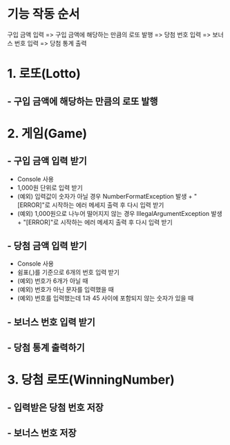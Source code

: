 # 기능 작동 순서
구입 금액 입력 => 구입 금액에 해당하는 만큼의 로또 발행 => 당첨 번호 입력 => 보너스 번호 입력 => 당첨 통계 출력

# 1. 로또(Lotto)
## - 구입 금액에 해당하는 만큼의 로또 발행

# 2. 게임(Game)
## - 구입 금액 입력 받기
- Console 사용
- 1,000원 단위로 입력 받기
- (예외) 입력값이 숫자가 아닐 경우 NumberFormatException 발생 + "[ERROR]"로 시작하는 에러 메세지 출력 후 다시 입력 받기
- (예외) 1,000원으로 나누어 떨어지지 않는 경우 IllegalArgumentException 발생 + "[ERROR]"로 시작하는 에러 메세지 출력 후 다시 입력 받기

## - 당첨 금액 입력 받기
- Console 사용
- 쉼표(,)를 기준으로 6개의 번호 입력 받기
- (예외) 번호가 6개가 아닐 때
- (예외) 번호가 아닌 문자를 입력했을 때
- (예외) 번호를 입력했는데 1과 45 사이에 포함되지 않는 숫자가 있을 때

## - 보너스 번호 입력 받기

## - 당첨 통계 출력하기

# 3. 당첨 로또(WinningNumber)
## - 입력받은 당첨 번호 저장
## - 보너스 번호 저장
